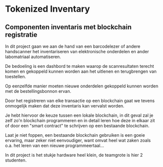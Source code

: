 # Tokenized Inventary

## Componenten inventaris met blockchain registratie


In dit project gaan we aan de hand van een barcodelezer of andere handscanner
het inventariseren van elektronische onderdelen en ander labomatriaal automatiseren. 


De bedoeling is een dashbord te maken waarop de scanresultaten terecht komen
en gekoppeld kunnen worden aan het uitlenen en terugbrengen van toestellen.

Op eenzelfde manier moeten nieuwe onderdelen gekoppeld kunnen worden met 
de bestellingsbonnon ervan.


Door het registreren van elke transactie op een blockchain gaat we tevens
onmogelijk maken dat deze inventaris kan vervalst worden. 

Je hebt hiervoor de keuze tussen een lokale blockchain, in dit geval zal je zelf zo'n 
blockchain programmeren en in detail leren hoe deze in elkaar zit of door een 
"smart contract" te schrijven op een bestaande blockchain.

Laat je niet foppen, een bestaande blockchain gebruiken is een goeie ervaring,
maar zeker niet eenvoudiger, want omvat heel wat zaken zoals o.a. het leren 
van een nieuwe programmeertaal...



In dit project is het stukje hardware heel klein, de teamgrote is hier 2 studenten.



